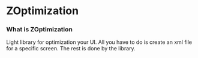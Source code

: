 ZOptimization
============

### What is ZOptimization

Light library for optimization your UI. 
All you have to do is create an xml file for a specific screen. 
The rest is done by the library.
